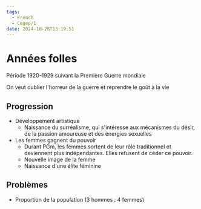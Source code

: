 ```yaml
---
tags:
  - French
  - Cegep/1
date: 2024-10-28T13:19:51
---
```


# Années folles

Période 1920-1929 suivant la Première Guerre mondiale

On veut oublier l'horreur de la guerre et reprendre le goût à la vie

## Progression

- Développement artistique
	- Naissance du surréalisme, qui s'intéresse aux mécanismes du désir, de la passion amoureuse et des énergies sexuelles
- Les femmes gagnent du pouvoir
	- Durant PGm, les femmes sortent de leur rôle traditionnel et deviennent plus indépendantes. Elles refusent de céder ce pouvoir.
	- Nouvelle image de la femme
	- Naissance d'une élite féminine

## Problèmes

- Proportion de la population (3 hommes : 4 femmes)
